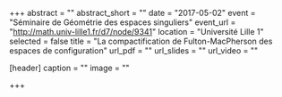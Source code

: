 +++
abstract = ""
abstract_short = ""
date = "2017-05-02"
event = "Séminaire de Géométrie des espaces singuliers"
event_url = "http://math.univ-lille1.fr/d7/node/9341"
location = "Université Lille 1"
selected = false
title = "La compactification de Fulton-MacPherson des espaces de configuration"
url_pdf = ""
url_slides = ""
url_video = ""

[header]
  caption = ""
  image = ""

+++

